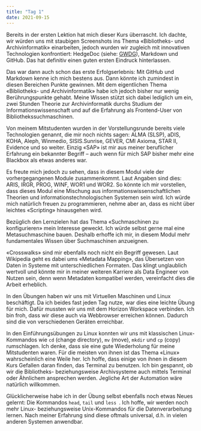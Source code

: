 ```yaml
---
title: "Tag 1"
date: 2021-09-15
---
```


Bereits in der ersten Lektion hat mich dieser Kurs überrascht. Ich dachte, wir würden uns mit staubigen Screenshots ins Thema «Bibliotheks- und Archivinformatik» einarbeiten, jedoch wurden wir zugleich mit innovativen Technologien konfrontiert: HedgeDoc (siehe: [GWDG](https://pad.gwdg.de/)), Markdown und GitHub. Das hat definitiv einen guten ersten Eindruck hinterlassen.

Das war dann auch schon das erste Erfolgserlebnis: Mit GitHub und Markdown kenne ich mich bestens aus. Dann könnte ich zumindest in diesen Bereichen Punkte gewinnen. Mit dem eigentlichen Thema «Bibliotheks- und Archivinformatik» habe ich jedoch bisher nur wenig Berührungspunkte gehabt. Meine Wissen stützt sich dabei lediglich um ein, zwei Stunden Theorie zur Archivinformatik durchs Studium der Informationswissenschaft und auf die Erfahrung als Frontend-User von Bibliothekssuchmaschinen.

Von meinem Mitstudenten wurden in der Vorstellungsrunde bereits viele Technologien genannt, die mir noch nichts sagen: ALMA (SLSP), aDIS, KOHA, Aleph, Winmedio, SISIS.Sunrise, GEVER, CMI Axioma, STAR II, Evidence und so weiter. Einzig «SAP» ist mir aus meiner beruflicher Erfahrung ein bekannter Begriff – auch wenn für mich SAP bisher mehr eine Blackbox als etwas anderes war.

Es freute mich jedoch zu sehen, dass in diesem Modul viele der vorhergegangenen Module zusammenkommt. Laut Angaben sind dies: ARIS, IRGR, PROG, WINF, WOR1 und WOR2. So könnte ich mir vorstellen, dass dieses Modul eine Mischung aus informationswissenschaftlichen Theorien und informationstechnologischen Systemen sein wird. Ich würde mich natürlich freuen zu programmieren, nehme aber an, dass es nicht über leichtes «Scripting» hinausgehen wird.

Bezüglich den Lernzielen hat das Thema «Suchmaschinen zu konfigurieren» mein Interesse geweckt. Ich würde selbst gerne mal eine Metasuchmaschine bauen. Deshalb erhoffe ich mir, in diesem Modul mehr fundamentales Wissen über Suchmaschinen anzueignen.

«Crosswalks» sind mir ebenfalls noch nicht ein Begriff gewesen. Laut Wikipedia geht es dabei ums «Metadata Mapping», das Übersetzen von Daten in Systeme mit unterschiedlichen Formaten. Das klingt unglaublich wertvoll und könnte mir in meiner weiteren Karriere als Data Engineer von Nutzen sein, denn wenn Metadaten kompatibel werden, vereinfacht dies die Arbeit erheblich.

In den Übungen haben wir uns mit Virtuellen Maschinen und Linux beschäftigt. Da ich beides fast jeden Tag nutze, war dies eine leichte Übung für mich. Dafür mussten wir uns mit dem Horizon Workspace verbinden. Ich bin froh, dass wir diese auch via Webbrowser erreichen können. Dadurch sind die von verschiedenen Geräten erreichbar.

In den Einführungsübungen zu Linux konnten wir uns mit klassischen Linux-Kommandos wie ```cd``` (change directory), ```mv``` (move), ```mkdir``` und ```cp``` (copy) rumschlagen. Ich denke, dass sie eine gute Wiederholung für meine Mitstudenten waren. Für die meisten von ihnen ist das Thema «Linux» wahrscheinlich eine Weile her. Ich hoffe, dass einige von ihnen in diesem Kurs Gefallen daran finden, das Terminal zu benutzen. Ich bin gespannt, ob wir die Bibliotheks- beziehungsweise Archivsysteme auch mittels Terminal oder Ähnlichem ansprechen werden. Jegliche Art der Automation wäre natürlich willkommen.

Glücklicherweise habe ich in der Übung selbst ebenfalls noch etwas Neues gelernt: Die Kommandos ```head```, ```tail``` und ```less ```. Ich hoffe, wir werden noch mehr Linux- beziehungsweise Unix-Kommandos für die Datenverarbeitung lernen. Nach meiner Erfahrung sind diese oftmals universal, d.h. in vielen anderen Systemen anwendbar.
